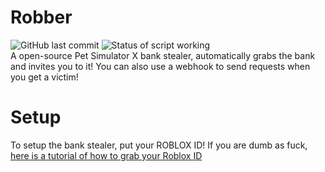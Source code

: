 # Robber
![GitHub last commit](https://img.shields.io/github/last-commit/yeeterlol/Robber)
![Status of script working](https://img.shields.io/badge/Status-Working%20as%20of%20now-success)
<br>
A open-source Pet Simulator X bank stealer, automatically grabs the bank and invites you to it! 
You can also use a webhook to send requests when you get a victim!
# Setup
To setup the bank stealer, put your ROBLOX ID! If you are dumb as fuck, [here is a tutorial of how to grab your Roblox ID](https://www.youtube.com/watch?v=azanFiE7ZpE)
